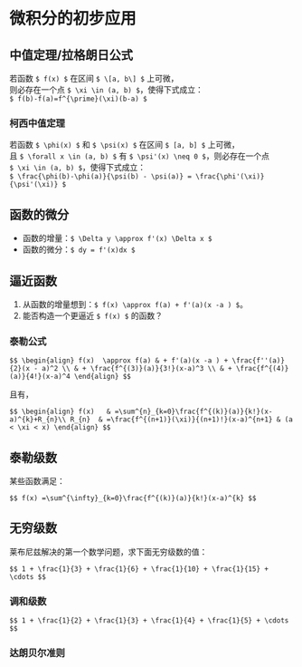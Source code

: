 # 微积分的初步应用

		
## 中值定理/拉格朗日公式

若函数 `$ f(x) $` 在区间 `$ \[a, b\] $` 上可微，  
则必存在一个点 `$ \xi \in (a, b) $`，使得下式成立：  
`$ f(b)-f(a)=f^{\prime}(\xi)(b-a) $`

	
### 柯西中值定理

若函数 `$ \phi(x) $` 和 `$ \psi(x) $` 在区间 `$ [a, b] $` 上可微，  
且 `$ \forall x \in (a, b) $` 有 `$ \psi'(x) \neq 0 $`，则必存在一个点  
`$ \xi \in (a, b) $`，使得下式成立：  
`$ \frac{\phi(b)-\phi(a)}{\psi(b) - \psi(a)} = \frac{\phi'(\xi)}{\psi'(\xi)} $`

		
## 函数的微分

- 函数的增量：`$ \Delta y \approx f'(x) \Delta x $`
- 函数的微分：`$ dy = f'(x)dx $`

		
## 逼近函数

1. 从函数的增量想到：`$ f(x) \approx f(a) + f'(a)(x -a ) $`。
1. 能否构造一个更逼近 `$ f(x) $` 的函数？

	
### 泰勒公式

`$$
\begin{align}
    f(x)  \approx f(a) & + f'(a)(x -a ) + \frac{f''(a)}{2}(x - a)^2 \\
                       & + \frac{f^{(3)}(a)}{3!}(x-a)^3 \\
                       & + \frac{f^{(4)}(a)}{4!}(x-a)^4
\end{align}
$$`

且有，

`$$
\begin{align}
    f(x)   & =\sum^{n}_{k=0}\frac{f^{(k)}(a)}{k!}(x-a)^{k}+R_{n}\\
    R_{n}  & =\frac{f^{(n+1)}(\xi)}{(n+1)!}(x-a)^{n+1} & (a < \xi < x)
\end{align}
$$`

		
## 泰勒级数

某些函数满足：

`$$
f(x) =\sum^{\infty}_{k=0}\frac{f^{(k)}(a)}{k!}(x-a)^{k}
$$`

		
## 无穷级数

莱布尼兹解决的第一个数学问题，求下面无穷级数的值：

`$$
1 + \frac{1}{3} + \frac{1}{6} + \frac{1}{10} + \frac{1}{15} + \cdots
$$`

	
### 调和级数

`$$
1 + \frac{1}{2} + \frac{1}{3} + \frac{1}{4} + \frac{1}{5} + \cdots
$$`

	
### 达朗贝尔准则

